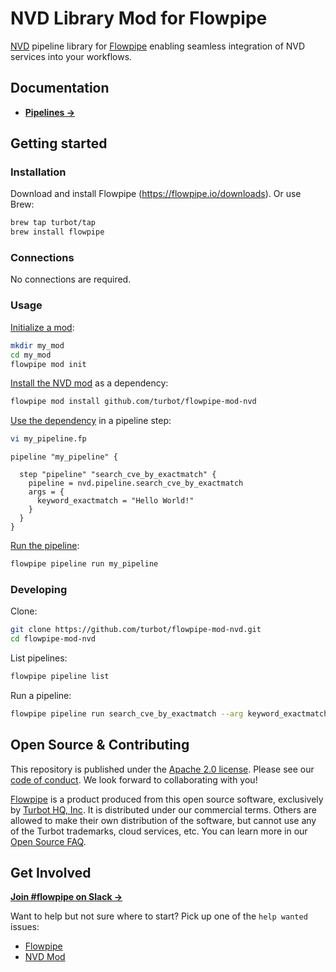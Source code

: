 # NVD Library Mod for Flowpipe

[NVD](https://nvd.nist.gov/) pipeline library for [Flowpipe](https://flowpipe.io) enabling seamless integration of NVD services into your workflows.

## Documentation

- **[Pipelines →](https://hub.flowpipe.io/mods/turbot/nvd/pipelines)**

## Getting started

### Installation

Download and install Flowpipe (https://flowpipe.io/downloads). Or use Brew:

```sh
brew tap turbot/tap
brew install flowpipe
```

### Connections

No connections are required.

### Usage

[Initialize a mod](https://flowpipe.io/docs/build/index#initializing-a-mod):

```sh
mkdir my_mod
cd my_mod
flowpipe mod init
```

[Install the NVD mod](https://flowpipe.io/docs/build/mod-dependencies#mod-dependencies) as a dependency:

```sh
flowpipe mod install github.com/turbot/flowpipe-mod-nvd
```

[Use the dependency](https://flowpipe.io/docs/build/write-pipelines/index) in a pipeline step:

```sh
vi my_pipeline.fp
```

```hcl
pipeline "my_pipeline" {

  step "pipeline" "search_cve_by_exactmatch" {
    pipeline = nvd.pipeline.search_cve_by_exactmatch
    args = {
      keyword_exactmatch = "Hello World!"
    }
  }
}
```

[Run the pipeline](https://flowpipe.io/docs/run/pipelines):

```sh
flowpipe pipeline run my_pipeline
```

### Developing

Clone:

```sh
git clone https://github.com/turbot/flowpipe-mod-nvd.git
cd flowpipe-mod-nvd
```

List pipelines:

```sh
flowpipe pipeline list
```

Run a pipeline:

```sh
flowpipe pipeline run search_cve_by_exactmatch --arg keyword_exactmatch="Hello World!"
```

## Open Source & Contributing

This repository is published under the [Apache 2.0 license](https://www.apache.org/licenses/LICENSE-2.0). Please see our [code of conduct](https://github.com/turbot/.github/blob/main/CODE_OF_CONDUCT.md). We look forward to collaborating with you!

[Flowpipe](https://flowpipe.io) is a product produced from this open source software, exclusively by [Turbot HQ, Inc](https://turbot.com). It is distributed under our commercial terms. Others are allowed to make their own distribution of the software, but cannot use any of the Turbot trademarks, cloud services, etc. You can learn more in our [Open Source FAQ](https://turbot.com/open-source).

## Get Involved

**[Join #flowpipe on Slack →](https://flowpipe.io/community/join)**

Want to help but not sure where to start? Pick up one of the `help wanted` issues:

- [Flowpipe](https://github.com/turbot/flowpipe/labels/help%20wanted)
- [NVD Mod](https://github.com/turbot/flowpipe-mod-nvd/labels/help%20wanted)
